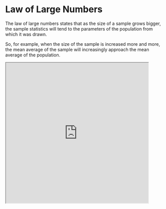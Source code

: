# Law of Large Numbers

The law of large numbers states that as the size of a sample grows bigger, the sample statistics will tend to the parameters of the population from which it was drawn.

So, for example, when the size of the sample is increased more and more, the mean average of the sample will increasingly approach the mean average of the population.

<iframe 
    src="http://localhost:3000/LLN?" 
    height="442" width="450"
    border=0
/>
